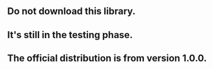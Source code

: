 ## Do not download this library.

## It's still in the testing phase.

## The official distribution is from version 1.0.0.
